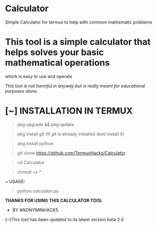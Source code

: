# Calculator
Simple Calculator for termux to help with common mathematic problems
# This tool is a simple calculator that helps solves your basic mathematical operations
which is easy to use and operate

_This tool is not harmful in anyway but is really meant for educational purposes alone._

# [~] INSTALLATION IN TERMUX

> pkg upgrade && pkg update

> pkg install git {If git is already installed dont install it}

> pkg install python

> git clone https://github.com/TermuxHackz/Calculator

> cd Calculator

> chmod +x *

~ USAGE:

> python calculator.py


**THANKS FOR USING THIS CALCULATOR TOOL**
* BY ANONYMINHACK5

[~]This tool has been updated to its latest version beta 2.0
